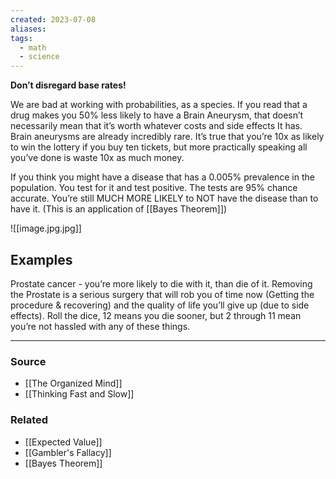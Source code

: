 ```yaml
---
created: 2023-07-08
aliases: 
tags:
  - math
  - science
---
```

**Don’t disregard base rates!**

We are bad at working with probabilities, as a species. If you read that a drug makes you 50% less likely to have a Brain Aneurysm, that doesn’t necessarily mean that it’s worth whatever costs and side effects It has. Brain aneurysms are already incredibly rare. It’s true that you’re 10x as likely to win the lottery if you buy ten tickets, but more practically speaking all you’ve done is waste 10x as much money.

If you think you might have a disease that has a 0.005% prevalence in the population. You test for it and test positive. The tests are 95% chance accurate. You’re still MUCH MORE LIKELY to NOT have the disease than to have it. (This is an application of [[Bayes Theorem]])

![[image.jpg.jpg]]

## Examples

Prostate cancer - you’re more likely to die with it, than die of it. Removing the Prostate is a serious surgery that will rob you of time now (Getting the procedure & recovering) and the quality of life you’ll give up (due to side effects). Roll the dice, 12 means you die sooner, but 2 through 11 mean you’re not hassled with any of these things.

****
### Source
- [[The Organized Mind]]
- [[Thinking Fast and Slow]]

### Related
- [[Expected Value]]
- [[Gambler's Fallacy]] 
- [[Bayes Theorem]]